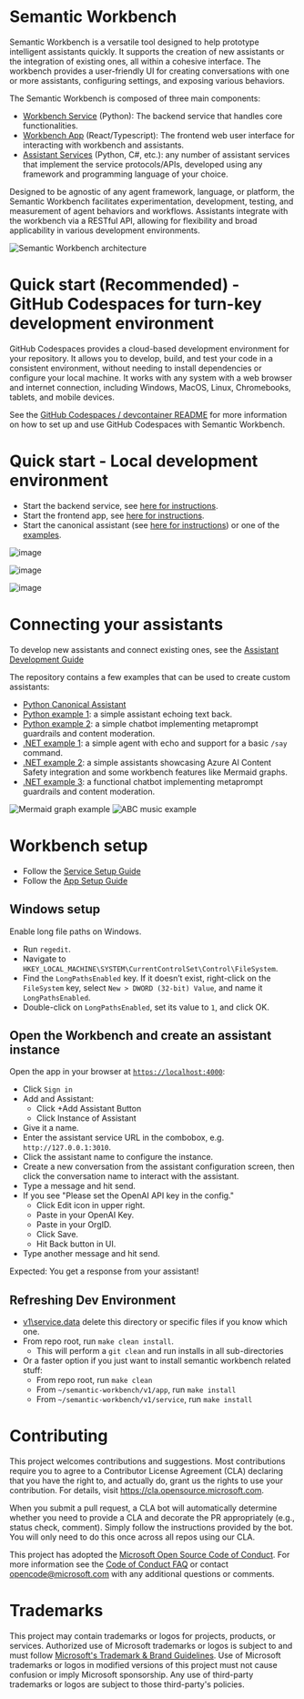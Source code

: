 # Semantic Workbench

Semantic Workbench is a versatile tool designed to help prototype intelligent assistants quickly.
It supports the creation of new assistants or the integration of existing ones, all within a
cohesive interface. The workbench provides a user-friendly UI for creating conversations with one
or more assistants, configuring settings, and exposing various behaviors.

The Semantic Workbench is composed of three main components:

- [Workbench Service](semantic-workbench/v1/service/README.md) (Python): The backend service that
  handles core functionalities.
- [Workbench App](semantic-workbench/v1/app/README.md) (React/Typescript): The frontend web user
  interface for interacting with workbench and assistants.
- [Assistant Services](examples) (Python, C#, etc.): any number of assistant services that implement the service protocols/APIs,
  developed using any framework and programming language of your choice.

Designed to be agnostic of any agent framework, language, or platform, the Semantic Workbench
facilitates experimentation, development, testing, and measurement of agent behaviors and workflows.
Assistants integrate with the workbench via a RESTful API, allowing for flexibility and broad applicability
in various development environments.

![Semantic Workbench architecture](https://raw.githubusercontent.com/microsoft/semanticworkbench/main/docs/architecture-animation.gif)

# Quick start (Recommended) - GitHub Codespaces for turn-key development environment

GitHub Codespaces provides a cloud-based development environment for your repository. It allows you to develop, build, and test your code in a consistent environment, without needing to install dependencies or configure your local machine. It works with any system with a web browser and internet connection, including Windows, MacOS, Linux, Chromebooks, tablets, and mobile devices.

See the [GitHub Codespaces / devcontainer README](.devcontainer/README.md) for more information on how to set up and use GitHub Codespaces with Semantic Workbench.

# Quick start - Local development environment

- Start the backend service, see [here for instructions](semantic-workbench/v1/service/README.md).
- Start the frontend app, see [here for instructions](semantic-workbench/v1/app/README.md).
- Start the canonical assistant (see [here for instructions](semantic-workbench/v1/service/semantic-workbench-assistant/README.md))
  or one of the [examples](examples).

![image](https://raw.githubusercontent.com/microsoft/semanticworkbench/main/docs/readme1.png)

![image](https://raw.githubusercontent.com/microsoft/semanticworkbench/main/docs/readme2.png)

![image](https://raw.githubusercontent.com/microsoft/semanticworkbench/main/docs/readme3.png)

# Connecting your assistants

To develop new assistants and connect existing ones, see the [Assistant Development Guide](docs/ASSISTANT_DEVELOPMENT_GUIDE.md)

The repository contains a few examples that can be used to create custom assistants:

- [Python Canonical Assistant](semantic-workbench/v1/service/semantic-workbench-assistant/semantic_workbench_assistant/canonical.py)
- [Python example 1](examples/python-01-echo-bot/README.md): a simple assistant echoing text back.
- [Python example 2](examples/python-02-simple-chatbot/README.md): a simple chatbot implementing metaprompt guardrails and content moderation.
- [.NET example 1](examples/dotnet-01-echo-bot/README.md): a simple agent with echo and support for a basic `/say` command.
- [.NET example 2](examples/dotnet-02-message-types-demo/README.md): a simple assistants showcasing Azure AI Content Safety integration and some workbench features like Mermaid graphs.
- [.NET example 3](examples/dotnet-03-simple-chatbot/README.md): a functional chatbot implementing metaprompt guardrails and content moderation.

![Mermaid graph example](examples/dotnet-02-message-types-demo/docs/mermaid.png)
![ABC music example](examples/dotnet-02-message-types-demo/docs/abc.png)

# Workbench setup

- Follow the [Service Setup Guide](semantic-workbench/v1/service/README.md)
- Follow the [App Setup Guide](semantic-workbench/v1/app/README.md)

## Windows setup

Enable long file paths on Windows.

- Run `regedit`.
- Navigate to `HKEY_LOCAL_MACHINE\SYSTEM\CurrentControlSet\Control\FileSystem`.
- Find the `LongPathsEnabled` key. If it doesn’t exist, right-click on the `FileSystem` key, select `New > DWORD (32-bit) Value`, and name it `LongPathsEnabled`.
- Double-click on `LongPathsEnabled`, set its value to `1`, and click OK.

## Open the Workbench and create an assistant instance

Open the app in your browser at [`https://localhost:4000`](https://localhost:4000):

- Click `Sign in`
- Add and Assistant:
  - Click +Add Assistant Button
  - Click Instance of Assistant
- Give it a name.
- Enter the assistant service URL in the combobox, e.g. `http://127.0.0.1:3010`.
- Click the assistant name to configure the instance.
- Create a new conversation from the assistant configuration screen, then click the conversation name to interact with the assistant.
- Type a message and hit send.
- If you see "Please set the OpenAI API key in the config."
  - Click Edit icon in upper right.
  - Paste in your OpenAI Key.
  - Paste in your OrgID.
  - Click Save.
  - Hit Back button in UI.
- Type another message and hit send.

Expected: You get a response from your assistant!

## Refreshing Dev Environment

- [v1\service\.data](service.data) delete this directory or specific files if you know which one.
- From repo root, run `make clean install`.
  - This will perform a `git clean` and run installs in all sub-directories
- Or a faster option if you just want to install semantic workbench related stuff:
  - From repo root, run `make clean`
  - From `~/semantic-workbench/v1/app`, run `make install`
  - From `~/semantic-workbench/v1/service`, run `make install`

# Contributing

This project welcomes contributions and suggestions. Most contributions require you to agree to a
Contributor License Agreement (CLA) declaring that you have the right to, and actually do, grant us
the rights to use your contribution. For details, visit <https://cla.opensource.microsoft.com>.

When you submit a pull request, a CLA bot will automatically determine whether you need to provide
a CLA and decorate the PR appropriately (e.g., status check, comment). Simply follow the instructions
provided by the bot. You will only need to do this once across all repos using our CLA.

This project has adopted the [Microsoft Open Source Code of Conduct](https://opensource.microsoft.com/codeofconduct/).
For more information see the [Code of Conduct FAQ](https://opensource.microsoft.com/codeofconduct/faq/) or
contact [opencode@microsoft.com](mailto:opencode@microsoft.com) with any additional questions or comments.

# Trademarks

This project may contain trademarks or logos for projects, products, or services. Authorized use of Microsoft
trademarks or logos is subject to and must follow
[Microsoft's Trademark & Brand Guidelines](https://www.microsoft.com/en-us/legal/intellectualproperty/trademarks/usage/general).
Use of Microsoft trademarks or logos in modified versions of this project must not cause confusion or imply Microsoft sponsorship.
Any use of third-party trademarks or logos are subject to those third-party's policies.
